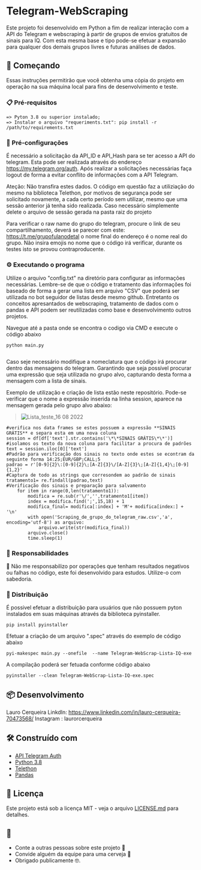 # Telegram-WebScraping

Este projeto foi desenvolvido em Python a fim de realizar interação com a API do Telegram e webscraping à partir de grupos de envios gratuitos de sinais para IQ. Com esta mesma base e tipo pode-se efetuar a expansão para qualquer dos demais grupos livres e futuras análises de dados. 

## 🚀 Começando

Essas instruções permitirão que você obtenha uma cópia do projeto em operação na sua máquina local para fins de desenvolvimento e teste.

### 📋 Pré-requisitos

```
=> Pyton 3.8 ou superior instalado;
=> Instalar o arquivo "requeriments.txt": pip install -r /path/to/requirements.txt
```

### 🔧 Pré-configurações

É necessário a solicitação da API_ID e API_Hash para se ter acesso a API do telegram. Esta pode ser realizada através do endereço https://my.telegram.org/auth. Após realizar a solicitações necessárias faça logout de forma a evitar conflito de informações com a API Telegram.

Ateção: Não transfira estes dados. O código em questão faz a utiliziação do mesmo na biblioteca Telethon, por motivos de segurança pode ser solicitado novamente, a cada certo período sem utilizar, mesmo que uma sessão anterior já tenha sido realizada. Caso necessário simplemente delete o arquivo de sessão gerada na pasta raiz do projeto

Para verificar o raw name do grupo do telegram, procure o link de seu compartilhamento, deverá se parecer com este: https://t.me/grupofulanodetal o nome final do endereço é o nome real do grupo. Não insira emojis no nome que o código irá verificar, durante os testes isto se provou contraproducente.


### ⚙️ Executando o programa

Utilize o arquivo "config.txt" na diretório para configurar as informações necessárias. Lembre-se de que o código e tratamento das informações foi baseado de forma a gerar uma lista em arquivo "CSV" que poderá ser utilizada no bot seguidor de listas desde mesmo github. Entretanto os conceitos apresantados de webscraping, tratamento de dados com o pandas e API podem ser reutilizadas como base e desenvolvimento outros projetos.

Navegue até a pasta onde se encontra o codigo via CMD e execute o código abaixo 

```
python main.py
 
```

Caso seje necessário modifique a nomeclatura que o código irá procurar dentro das mensagens do telegram. Garantindo que seja possível procurar uma expressão que seja utilizada no grupo alvo, capturando desta forma a mensagem com a lista de sinais.

Exemplo de utilização e criação de lista estão neste repositório. Pode-se verificar que o nome a expressão inserida na linha session, aparece na mensagem gerada pelo grupo alvo abaixo:


>![Lista_teste_16 08 2022](https://user-images.githubusercontent.com/87389666/185007632-cbbeb500-085b-44a1-a38e-8c12c9f70f8b.JPG)


```
#verifica nos data frames se estes possuem a expressão **SINAIS GRÁTIS** e separa esta em uma nova coluna
session = df[df['text'].str.contains('\*\*SINAIS GRÁTIS\*\*')]
#isolamos os texto da nova coluna para facilitar a procura de padrões 
text = session.iloc[0]['text']
#Padrão para verificação dos sinais no texto onde estes se econtram da seguinte forma 14:25;EUR/GBP;CALL;5 
padrao = r'[0-9]{2}\:[0-9]{2}\;[A-Z]{3}\/[A-Z]{3}\;[A-Z]{1,4}\;[0-9]{1,2}'
#Captura de todo as strings que corresondem ao padrão de sinais 
tratamento1= re.findall(padrao,text)
#Verificação dos sinais e preparação para salvamento
    for item in range(0,len(tratamento1)):
        modifica = re.sub(r'\/','',tratamento1[item])
        index = modifica.find(';',15,18) + 1
        modifica_final= modifica[:index] + 'M'+ modifica[index:] + '\n'
        with open('Scraping_de_grupo_do_telegram_raw.csv','a', encoding='utf-8') as arquivo:
            arquivo.write(str(modifica_final))
        arquivo.close()
        time.sleep(1)

```

### 🎲 Responsabilidades 

🤖 Não me responsabilizo por operações que tenham resultados negativos ou falhas no código, este foi desenvolvido para estudos. Utilize-o com sabedoria. 

### 📨 Distribuição

É possivel efetuar a distribuição para usuários que não possuem pyton instalados em suas máquinas através da biblioteca pyinstaller. 

```
pip install pyinstaller 

```

Efetuar a criação de um arquivo ".spec" através do exemplo de código abaixo

```
pyi-makespec main.py --onefile  --name Telegram-WebScrap-Lista-IQ-exe

```

A compilação poderá ser fetuada conforme código abaixo

```
pyinstaller --clean Telegram-WebScrap-Lista-IQ-exe.spec

```


## 📦 Desenvolvimento

Lauro Cerqueira
LinkdIn: https://www.linkedin.com/in/lauro-cerqueira-70473568/
Instagram : laurorcerqueira

## 🛠️ Construído com

* [API Telegram Auth](https://my.telegram.org/auth)
* [Python 3.8](https://www.python.org/downloads/release/python-380/)
* [Telethon](https://docs.telethon.dev/en/stable/) 
* [Pandas](https://pandas.pydata.org/docs/index.html)


## 📄 Licença

Este projeto está sob a licença MIT - veja o arquivo [LICENSE.md](https://github.com/usuario/projeto/licenca) para detalhes.

## 🎁 

* Conte a outras pessoas sobre este projeto 📢
* Convide alguém da equipe para uma cerveja 🍺 
* Obrigado publicamente 🤓.

